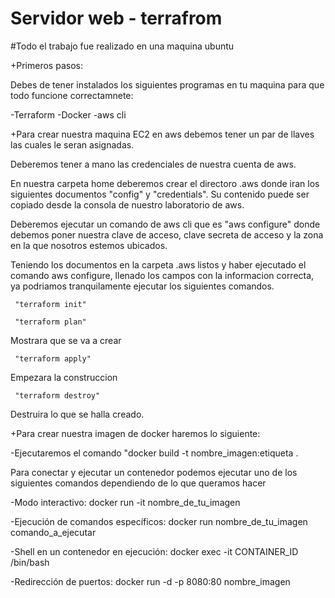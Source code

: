 # Servidor web - terrafrom
#Todo el trabajo fue realizado en una maquina ubuntu 

+Primeros pasos:

Debes de tener instalados los siguientes programas en tu maquina para que todo funcione correctamnete: 

-Terraform
-Docker
-aws cli


+Para crear nuestra maquina EC2 en aws debemos tener un par de llaves las cuales le seran asignadas. 

Deberemos tener a mano las credenciales de nuestra cuenta de aws.

En nuestra carpeta home deberemos crear el directoro .aws donde iran los siguientes documentos "config" y "credentials". Su contenido puede ser copiado desde la consola de nuestro laboratorio de aws. 

Deberemos ejecutar un comando de aws cli que es "aws configure" donde debemos poner nuestra clave de acceso, clave secreta de acceso y la zona en la que nosotros estemos ubicados.

Teniendo los documentos en la carpeta .aws listos y haber ejecutado el comando aws configure, llenado los campos con la informacion correcta, ya podriamos tranquilamente ejecutar los siguientes comandos.

     "terraform init"

     "terraform plan"
Mostrara que se va a crear

     "terraform apply"
Empezara la construccion

     "terraform destroy"
Destruira lo que se halla creado. 


+Para crear nuestra imagen de docker haremos lo siguiente:

-Ejecutaremos el comando "docker build -t nombre_imagen:etiqueta .

Para conectar y ejecutar un contenedor podemos ejecutar uno de los siguientes comandos dependiendo de lo que queramos hacer

-Modo interactivo:
docker run -it nombre_de_tu_imagen

-Ejecución de comandos específicos:
docker run nombre_de_tu_imagen comando_a_ejecutar

-Shell en un contenedor en ejecución:
docker exec -it CONTAINER_ID /bin/bash

-Redirección de puertos:
docker run -d -p 8080:80 nombre_imagen

